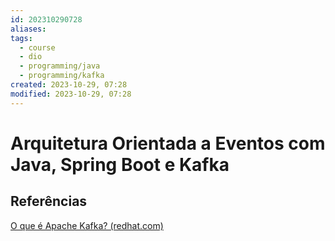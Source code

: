 ```yaml
---
id: 202310290728
aliases: 
tags:
  - course
  - dio
  - programming/java
  - programming/kafka
created: 2023-10-29, 07:28
modified: 2023-10-29, 07:28
---
```

# Arquitetura Orientada a Eventos com Java, Spring Boot e Kafka


## Referências

[O que é Apache Kafka? (redhat.com)](https://www.redhat.com/pt-br/topics/integration/what-is-apache-kafka)
